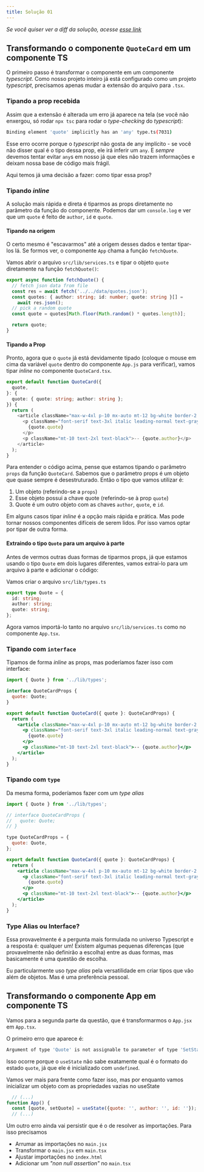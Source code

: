 ```yaml
---
title: Solução 01
---
```


*Se você quiser ver a diff da solução, acesse [esse link](https://github.com/robertotcestari/codante-ts-no-react-exercicio/compare/main...resolucao-props-children-exercicio-1)*

## Transformando o componente `QuoteCard` em um componente TS

O primeiro passo é transformar o componente em um componente *typescript*. Como nosso projeto inteiro já está configurado como um projeto *typescript*, precisamos apenas mudar a extensão do arquivo para `.tsx`.

### Tipando a prop recebida

Assim que a extensão é alterada um erro já aparece na tela (se você não enxergou, só rodar `npx tsc` para rodar o *type-checking* do *typescript*):

```bash title="Erro typescript"
Binding element 'quote' implicitly has an 'any' type.ts(7031)
```

Esse erro ocorre porque o *typescript* não gosta de any implícito - se você não disser qual é o tipo dessa prop, ele irá inferir um `any`. E *sempre* devemos tentar evitar `any`s em nosso já que eles não trazem informações e deixam nossa base de código mais frágil.

Aqui temos já uma decisão a fazer: como tipar essa prop?

### Tipando *inline*

A solução mais rápida e direta é tiparmos as props diretamente no parâmetro da função do componente. Podemos dar um `console.log` e ver que um `quote` é feito de `author`, `id` e `quote`.

#### Tipando na origem

O certo mesmo é "escavarmos" até a origem desses dados e tentar tipar-los lá. Se formos ver, o componente `App` chama a função `fetchQuote`.

Vamos abrir o arquivo `src/lib/services.ts` e tipar o objeto `quote` diretamente na função `fetchQuote()`:

```typescript {4,5}
export async function fetchQuote() {
  // fetch json data from file
  const res = await fetch('../../data/quotes.json');
  const quotes: { author: string; id: number; quote: string }[] =
    await res.json();
  // pick a random quote
  const quote = quotes[Math.floor(Math.random() * quotes.length)];

  return quote;
}
```

#### Tipando a Prop

Pronto, agora que o `quote` já está devidamente tipado (coloque o mouse em cima da variável `quote` dentro do componente `App.js` para verificar), vamos tipar *inline* no componente `QuoteCard.tsx`.

```typescript {1-5}
export default function QuoteCard({
  quote,
}: {
  quote: { quote: string; author: string };
}) {
  return (
    <article className="max-w-4xl p-10 mx-auto mt-12 bg-white border-2 border-gray-200 shadow-2xl rounded-2xl bg-opacity-10">
      <p className="font-serif text-3xl italic leading-normal text-gray-700 font-extralight">
        {quote.quote}
      </p>
      <p className="mt-10 text-2xl text-black">-- {quote.author}</p>
    </article>
  );
}
```

Para entender o código acima, pense que estamos tipando o parâmetro `props` da função `QuoteCard`. Sabemos que o parâmetro props é um objeto que quase sempre é desestruturado. Então o tipo que vamos utilizar é:

1. Um objeto (referindo-se a `props`)
2. Esse objeto possui a chave quote (referindo-se à prop `quote`)
3. Quote é um outro objeto com as chaves `author`, `quote`, e `id`.

Em alguns casos tipar *inline* é a opção mais rápida e prática. Mas pode tornar nossos componentes difíceis de serem lidos. Por isso vamos optar por tipar de outra forma.

#### Extraindo o tipo `Quote` para um arquivo à parte

Antes de vermos outras duas formas de tiparmos props, já que estamos usando o tipo `Quote` em dois lugares diferentes, vamos extraí-lo para um arquivo à parte e adicionar o código:

Vamos criar o arquivo `src/lib/types.ts`

```typescript title="src/lib/types.ts"
export type Quote = {
  id: string;
  author: string;
  quote: string;
};
```

Agora vamos importá-lo tanto no arquivo `src/lib/services.ts` como no componente `App.tsx`.

### Tipando com `interface`

Tipamos de forma *inline* as props, mas poderíamos fazer isso com interface:

```jsx ins={3-5,7}
import { Quote } from '../lib/types';

interface QuoteCardProps {
  quote: Quote;
}

export default function QuoteCard({ quote }: QuoteCardProps) {
  return (
    <article className="max-w-4xl p-10 mx-auto mt-12 bg-white border-2 border-gray-200 shadow-2xl rounded-2xl bg-opacity-10">
      <p className="font-serif text-3xl italic leading-normal text-gray-700 font-extralight">
        {quote.quote}
      </p>
      <p className="mt-10 text-2xl text-black">-- {quote.author}</p>
    </article>
  );
}
```

### Tipando com `type`

Da mesma forma, poderíamos fazer com um *type alias*

```jsx ins={7-9}
import { Quote } from '../lib/types';

// interface QuoteCardProps {
//   quote: Quote;
// }

type QuoteCardProps = {
  quote: Quote,
};

export default function QuoteCard({ quote }: QuoteCardProps) {
  return (
    <article className="max-w-4xl p-10 mx-auto mt-12 bg-white border-2 border-gray-200 shadow-2xl rounded-2xl bg-opacity-10">
      <p className="font-serif text-3xl italic leading-normal text-gray-700 font-extralight">
        {quote.quote}
      </p>
      <p className="mt-10 text-2xl text-black">-- {quote.author}</p>
    </article>
  );
}
```

### Type Alias ou Interface?

Essa provavelmente é a pergunta mais formulada no universo Typescript e a resposta é: qualquer um! Existem algumas pequenas diferenças (que provavelmente não definirão a escolha) entre as duas formas, mas basicamente é uma questão de escolha.

Eu particularmente uso *type alias* pela versatilidade em criar tipos que vão além de objetos. Mas é uma preferência pessoal.

## Transformando o componente App em componente TS

Vamos para a segunda parte da questão, que é transformarmos o `App.jsx` em `App.tsx`.

O primeiro erro que aparece é:

```bash
Argument of type 'Quote' is not assignable to parameter of type 'SetStateAction<undefined>'.
```

Isso ocorre porque o `useState` não sabe exatamente qual é o formato do estado `quote`, já que ele é inicializado com `undefined`.

Vamos ver mais para frente como fazer isso, mas por enquanto vamos inicializar um objeto com as propriedades vazias no useState

```jsx
  // (...)
function App() {
  const [quote, setQuote] = useState({quote: '', author: '', id: ''});
  // (...)
```

Um outro erro ainda vai persistir que é o de resolver as importações. Para isso precisamos

- Arrumar as importações no `main.jsx`
- Transformar o `main.jsx` em `main.tsx`
- Ajustar importações no `index.html`
- Adicionar um *"non null assertion"* no `main.tsx`
